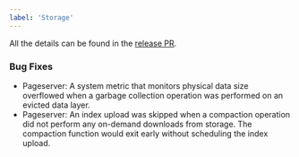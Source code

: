 ```yaml
---
label: 'Storage'
---
```


All the details can be found in the [release PR](https://github.com/neondatabase/neon/pull/3743).

### Bug Fixes

- Pageserver: A system metric that monitors physical data size overflowed when a garbage collection operation was performed on an evicted data layer.
- Pageserver: An index upload was skipped when a compaction operation did not perform any on-demand downloads from storage. The compaction function would exit early without scheduling the index upload.
